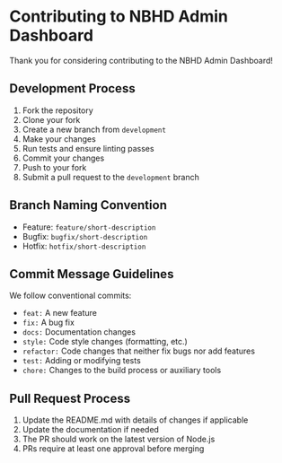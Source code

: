 # Contributing to NBHD Admin Dashboard

Thank you for considering contributing to the NBHD Admin Dashboard!

## Development Process

1. Fork the repository
2. Clone your fork
3. Create a new branch from `development`
4. Make your changes
5. Run tests and ensure linting passes
6. Commit your changes
7. Push to your fork
8. Submit a pull request to the `development` branch

## Branch Naming Convention

- Feature: `feature/short-description`
- Bugfix: `bugfix/short-description`
- Hotfix: `hotfix/short-description`

## Commit Message Guidelines

We follow conventional commits:

- `feat:` A new feature
- `fix:` A bug fix
- `docs:` Documentation changes
- `style:` Code style changes (formatting, etc.)
- `refactor:` Code changes that neither fix bugs nor add features
- `test:` Adding or modifying tests
- `chore:` Changes to the build process or auxiliary tools

## Pull Request Process

1. Update the README.md with details of changes if applicable
2. Update the documentation if needed
3. The PR should work on the latest version of Node.js
4. PRs require at least one approval before merging
